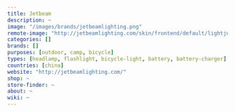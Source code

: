 ```yaml
---
title: Jetbeam
description: ~
image: "/images/brands/jetbeamlighting.png"
remote-image: "http://jetbeamlighting.com/skin/frontend/default/lightjunction/images/JetbeamLighting-logo-2.png"
categories: []
brands: []
purposes: [outdoor, camp, bicycle]
types: [headlamp, flashlight, bicycle-light, battery, battery-charger]
countries: [china]
website: "http://jetbeamlighting.com/"
shop: ~
store-finder: ~
about: ~
wiki: ~
---
```

